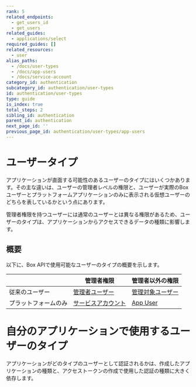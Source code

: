 ```yaml
---
rank: 5
related_endpoints:
  - get_users_id
  - get_users
related_guides:
  - applications/select
required_guides: []
related_resources:
  - user
alias_paths:
  - /docs/user-types
  - /docs/app-users
  - /docs/service-account
category_id: authentication
subcategory_id: authentication/user-types
id: authentication/user-types
type: guide
is_index: true
total_steps: 2
sibling_id: authentication
parent_id: authentication
next_page_id: ''
previous_page_id: authentication/user-types/app-users
---
```

# ユーザータイプ

アプリケーションが直面する可能性のあるユーザーのタイプにはいくつかあります。その主な違いは、ユーザーの管理者レベルの権限と、ユーザーが実際のBoxユーザーとプラットフォームアプリケーションのみに表示される仮想ユーザーのどちらを表しているかという点にあります。

管理者権限を持つユーザーには通常のユーザーとは異なる権限があるため、ユーザーのタイプは、アプリケーションからアクセスできるデータの種類に影響します。

## 概要

<!-- markdownlint-disable line-length -->

以下に、Box APIで使用可能なユーザーのタイプの概要を示します。

|            | 管理者権限                        | 管理者以外の権限                 |
| ---------- | ---------------------------- | ------------------------ |
| 従来のユーザー    | [管理者ユーザー][admin-user]        | [管理対象ユーザー][managed-user] |
| プラットフォームのみ | [サービスアカウント][service-account] | [App User][app-user]     |

<!-- markdownlint-enable line-length -->

<Message>

# 自分のアプリケーションで使用するユーザーのタイプ

アプリケーションがどのタイプのユーザーとして認証されるかは、作成したアプリケーションの種類と、アクセストークンの作成で使用した認証の種類に大きく依存します。

</Message>

[admin-user]: guide://authentication/user-types/managed-users/#admin--co-admin-roles

[service-account]: guide://authentication/user-types/app-users/#service-accounts

[managed-user]: guide://authentication/user-types/managed-users

[app-user]: guide://authentication/user-types/app-users
